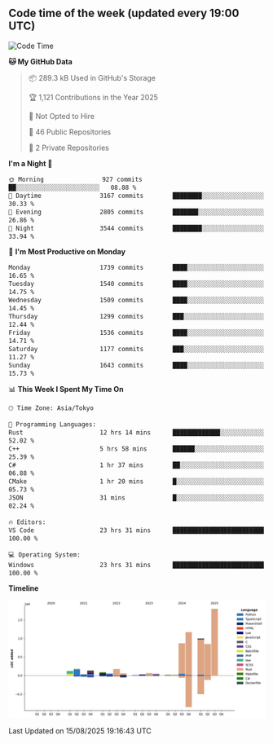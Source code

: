 ## Code time of the week (updated every 19:00 UTC)

<!--START_SECTION:waka-->
![Code Time](http://img.shields.io/badge/Code%20Time-5%2C214%20hrs%2023%20mins-blue)

**🐱 My GitHub Data** 

> 📦 289.3 kB Used in GitHub's Storage 
 > 
> 🏆 1,121 Contributions in the Year 2025
 > 
> 🚫 Not Opted to Hire
 > 
> 📜 46 Public Repositories 
 > 
> 🔑 2 Private Repositories 
 > 
**I'm a Night 🦉** 

```text
🌞 Morning                927 commits         ██░░░░░░░░░░░░░░░░░░░░░░░   08.88 % 
🌆 Daytime                3167 commits        ████████░░░░░░░░░░░░░░░░░   30.33 % 
🌃 Evening                2805 commits        ███████░░░░░░░░░░░░░░░░░░   26.86 % 
🌙 Night                  3544 commits        ████████░░░░░░░░░░░░░░░░░   33.94 % 
```
📅 **I'm Most Productive on Monday** 

```text
Monday                   1739 commits        ████░░░░░░░░░░░░░░░░░░░░░   16.65 % 
Tuesday                  1540 commits        ████░░░░░░░░░░░░░░░░░░░░░   14.75 % 
Wednesday                1509 commits        ████░░░░░░░░░░░░░░░░░░░░░   14.45 % 
Thursday                 1299 commits        ███░░░░░░░░░░░░░░░░░░░░░░   12.44 % 
Friday                   1536 commits        ████░░░░░░░░░░░░░░░░░░░░░   14.71 % 
Saturday                 1177 commits        ███░░░░░░░░░░░░░░░░░░░░░░   11.27 % 
Sunday                   1643 commits        ████░░░░░░░░░░░░░░░░░░░░░   15.73 % 
```


📊 **This Week I Spent My Time On** 

```text
🕑︎ Time Zone: Asia/Tokyo

💬 Programming Languages: 
Rust                     12 hrs 14 mins      █████████████░░░░░░░░░░░░   52.02 % 
C++                      5 hrs 58 mins       ██████░░░░░░░░░░░░░░░░░░░   25.39 % 
C#                       1 hr 37 mins        ██░░░░░░░░░░░░░░░░░░░░░░░   06.88 % 
CMake                    1 hr 20 mins        █░░░░░░░░░░░░░░░░░░░░░░░░   05.73 % 
JSON                     31 mins             █░░░░░░░░░░░░░░░░░░░░░░░░   02.24 % 

🔥 Editors: 
VS Code                  23 hrs 31 mins      █████████████████████████   100.00 % 

💻 Operating System: 
Windows                  23 hrs 31 mins      █████████████████████████   100.00 % 
```

**Timeline**

![Lines of Code chart](https://raw.githubusercontent.com/SARDONYX-sard/SARDONYX-sard/main/assets/bar_graph.png)


 Last Updated on 15/08/2025 19:16:43 UTC
<!--END_SECTION:waka-->